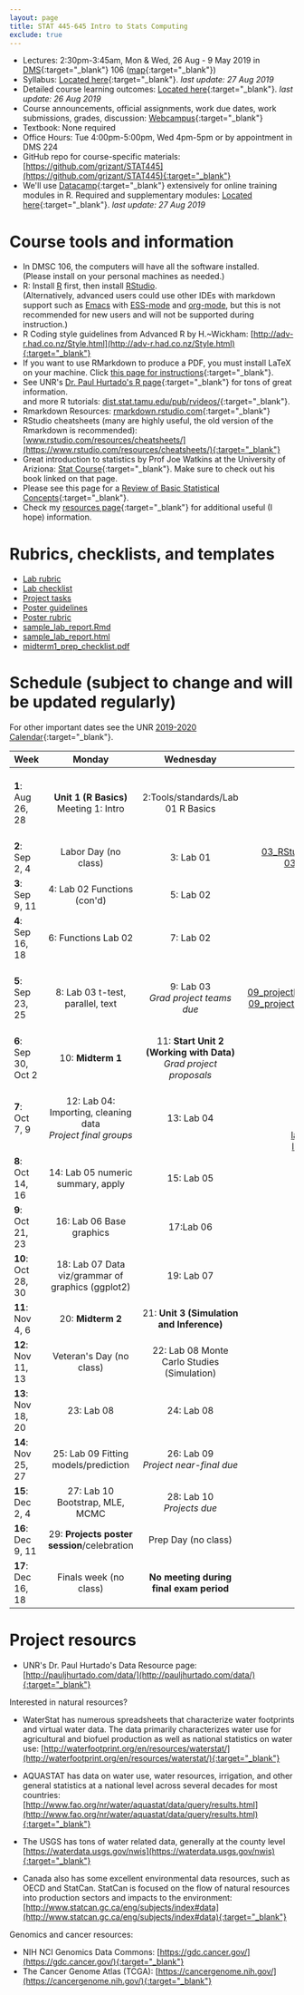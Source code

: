 ```yaml
---
layout: page
title: STAT 445-645 Intro to Stats Computing
exclude: true
---
```


- Lectures: 2:30pm-3:45am, Mon & Wed, 26 Aug - 9 May 2019 in [DMS](http://www.unr.edu/around-campus/facilities/davidson){:target="_blank"} 106 ([map](https://www.google.com/maps/place/Davidson+Mathematics+%26+Science+Center,+Reno,+NV+89557){:target="_blank"})
- Syllabus: [Located here](https://github.com/grizant/STAT445/blob/master/syllabus/tex/STAT445-645-Intro-to-Stats-Computing-syllabus.pdf){:target="_blank"}. _last update: 27 Aug 2019_
- Detailed course learning outcomes: [Located here](https://github.com/grizant/STAT445/blob/master/course_outcomes/tex/STAT445-645-Intro-to-Stats-Computing-course_outcomes.pdf){:target="_blank"}. _last update: 26 Aug 2019_
- Course announcements, official assignments, work due dates, work submissions, grades, discussion: [Webcampus](http://tlt.unr.edu/materials/login-canvas.html){:target="_blank"}
- Textbook: None required
- Office Hours: Tue 4:00pm-5:00pm, Wed 4pm-5pm or by appointment in DMS 224
- GitHub repo for course-specific materials: [https://github.com/grizant/STAT445](https://github.com/grizant/STAT445){:target="_blank"}
- We'll use [Datacamp](https://www.datacamp.com/){:target="_blank"} extensively for online training modules in R. Required and supplementary modules: [Located here](https://github.com/grizant/STAT445/blob/master/DataCamp/tex/STAT445-645-Intro-to-Stats-Computing-DataCampModules.pdf){:target="_blank"}. _last update: 27 Aug 2019_


# Course tools and information
- In DMSC 106, the computers will have all the software installed.<br/>(Please install on your personal machines as needed.)
- R: Install [R](http://www.r-project.org/) first, then install [RStudio](http://www.rstudio.com/).<br/>(Alternatively, advanced users could use other IDEs with markdown support such as [Emacs](https://www.gnu.org/software/emacs/) with [ESS-mode](https://ess.r-project.org/) and [org-mode](https://orgmode.org/), but this is not recommended for new users and will not be supported during instruction.)
- R Coding style guidelines from Advanced R by H.~Wickham: [http://adv-r.had.co.nz/Style.html](http://adv-r.had.co.nz/Style.html){:target="_blank"}
- If you want to use RMarkdown to produce a PDF, you must install LaTeX on your machine. Click [this page for instructions](http://www.pauljhurtado.com/latex/){:target="_blank"}.
- See UNR's [Dr. Paul Hurtado's R page](http://www.pauljhurtado.com/R/){:target="_blank"} for tons of great information. <br/> and more R tutorials: [dist.stat.tamu.edu/pub/rvideos/](http://dist.stat.tamu.edu/pub/rvideos/){:target="_blank"}.
- Rmarkdown Resources: [rmarkdown.rstudio.com](http://rmarkdown.rstudio.com){:target="_blank"}
- RStudio cheatsheets (many are highly useful, the old version of the Rmarkdown is recommended): [www.rstudio.com/resources/cheatsheets/](https://www.rstudio.com/resources/cheatsheets/){:target="_blank"}
- Great introduction to statistics by Prof Joe Watkins at the University of Ariziona: [Stat Course](http://math.arizona.edu/~jwatkins/math363s17.htm){:target="_blank"}. Make sure to check out his book linked on that page.
- Please see this page for a [Review of Basic Statistical Concepts](https://onlinecourses.science.psu.edu/statprogram/review_of_basic_statistics){:target="_blank"}.
- Check my [resources page](/resources/){:target="_blank"} for additional useful (I hope) information.

# Rubrics, checklists, and templates

- [Lab rubric](https://github.com/grizant/STAT445/blob/master/rubrics/lab_rubric.pdf)
- [Lab checklist](https://github.com/grizant/STAT445/blob/master/checklists/lab_checklist.pdf)
- [Project  tasks](https://github.com/grizant/STAT445/blob/master/project/Intro-to-Stats-Comp_project_organization.pdf)
- [Poster guidelines](https://github.com/grizant/STAT445/blob/master/project/poster_guidelines.pdf)
- [Poster rubric](https://github.com/grizant/STAT445/blob/master/project/poster_rubric.pdf)
- [sample_lab_report.Rmd](https://github.com/grizant/STAT445/blob/master/labs/sample_lab_report.Rmd)
- [sample_lab_report.html](sample_lab_report.html)
- [midterm1_prep_checklist.pdf](https://github.com/grizant/STAT445/blob/master/checklists/midterm1_prep_checklist.pdf)

# Schedule (subject to change and will be updated regularly)
For other important dates see the UNR [2019-2020 Calendar](https://www.unr.edu/academic-central/academic-resources/academic-calendar#2019-2020){:target="_blank"}.

| Week | Monday | Wednesday| Notes & materials |
|---|:---:|:---:|---:|
| **1**: Aug 26, 28 | **Unit 1 (R Basics)** Meeting 1: Intro<br/> | 2:Tools/standards/Lab 01 R Basics| [01_intro.Rmd](https://github.com/grizant/STAT445/blob/master/meeting_agendas/01_intro.Rmd){:target="_blank"}<br/>[01_intro.html](01_intro.html){:target="_blank"}<br/>[02_assignments_Rmd_lab01.Rmd](https://github.com/grizant/STAT445/blob/master/meeting_agendas/02_assignments_Rmd_lab01.Rmd){:target="_blank"}<br/>[02_assignments_Rmd_lab01.html](02_assignments_Rmd_lab01.html){:target="_blank"}<br/>[lab_01_rbasics.Rmd](https://github.com/grizant/STAT445/blob/master/labs/lab_01_rbasics.Rmd){:target="_blank"}<br/>[lab_01_rbasics.html](lab_01_rbasics.html){:target="_blank"}|
| **2**: Sep 2, 4 | Labor Day (no class) |  3: Lab 01|[03_RStudio_projects_AKnudson.Rmd.Rmd](https://github.com/grizant/STAT445/blob/master/meeting_agendas/03_RStudio_projects_AKnudson.Rmd){:target="_blank"}<br/>[03_RStudio_projects_AKnudson.html](03_RStudio_projects_AKnudson.html){:target="_blank"} |
| **3**: Sep 9, 11 | 4: Lab 02 Functions (con'd) |5: Lab 02 | [lab_02_functions.Rmd](https://github.com/grizant/STAT445/blob/master/labs/lab_02_functions.Rmd){:target="_blank"}<br/>[lab_02_functions.html](lab_02_functions.html){:target="_blank"}|
| **4**: Sep 16, 18 | 6: Functions Lab 02   | 7: Lab 02 | [06_functions_lab02.Rmd](https://github.com/grizant/STAT445/blob/master/meeting_agendas/06_functions_lab02.Rmd){:target="_blank"}<br/>[06_functions_lab02.html](06_functions_lab02.html){:target="_blank"}<br/>[07_projects_lab02.Rmd](https://github.com/grizant/STAT445/blob/master/meeting_agendas/07_projects_lab02.Rmd){:target="_blank"}<br/>[07_projects_lab02.html](07_projects_lab02.html){:target="_blank"}|
| **5**: Sep 23, 25 | 8: Lab 03 t-test, parallel, text | 9: Lab 03<br/>*Grad project teams due* | [08_ttests_text_parallel.Rmd](https://github.com/grizant/STAT445/blob/master/meeting_agendas/08_ttests_text_parallel.Rmd){:target="_blank"}<br/>[08_ttests_text_parallel.html](08_ttests_text_parallel.html){:target="_blank"}<br/>[09_projectIdeas_midterm1advice_lab03.Rmd](https://github.com/grizant/STAT445/blob/master/meeting_agendas/09_projectIdeas_midterm1advice_lab03.Rmd){:target="_blank"}<br/>[09_projectIdeas_midterm1advice_lab03.html](09_projectIdeas_midterm1advice_lab03.html){:target="_blank"}<br/>[lab_03_ttest_text_parallel.Rmd](https://github.com/grizant/STAT445/blob/master/labs/lab_03_ttest_text_parallel.Rmd){:target="_blank"}<br/>[lab_03_ttest_text_parallel.html](lab_03_ttest_text_parallel.html){:target="_blank"}|
| **6**: Sep 30, Oct 2 | 10: **Midterm 1**|  11: **Start Unit 2<br/>(Working with Data)**<br/>*Grad project proposals* |[10_midterm1.Rmd](https://github.com/grizant/STAT445/blob/master/meeting_agendas/10_midterm1.Rmd){:target="_blank"}<br/>[10_midterm1.html](10_midterm1.html){:target="_blank"}<br/>[11_grad_proposals.Rmd](https://github.com/grizant/STAT445/blob/master/meeting_agendas/11_grad_proposals.Rmd){:target="_blank"}<br/>[11_grad_proposals.html](11_grad_proposals.html){:target="_blank"}|
| **7**: Oct 7, 9 | 12: Lab 04: Importing, cleaning data<br/>*Project final groups*| 13: Lab 04 |[12_importing_data.Rmd](https://github.com/grizant/STAT445/blob/master/meeting_agendas/12_importing_data.Rmd){:target="_blank"}<br/>[12_importing_data.html](12_importing_data.html){:target="_blank"}<br/>[13_merging_data_lab04.Rmd](https://github.com/grizant/STAT445/blob/master/meeting_agendas/13_merging_data_lab04.Rmd){:target="_blank"}<br/>[13_merging_data_lab04.html](13_merging_data_lab04.html){:target="_blank"}<br/>[lab_04_reading_cleaning_data.Rmd](https://github.com/grizant/STAT445/blob/master/labs/lab_04_reading_cleaning_data.Rmd){:target="_blank"}<br/>[lab_04_reading_cleaning_data.html](lab_04_reading_cleaning_data.html){:target="_blank"}|
| **8**: Oct 14, 16 | 14: Lab 05 numeric summary, apply| 15: Lab 05| |
| **9**: Oct 21, 23 | 16: Lab 06 Base graphics|  17:Lab 06| |
| **10**: Oct 28, 30 | 18: Lab 07 Data viz/grammar of graphics (ggplot2)|19: Lab 07 |  |
| **11**: Nov 4, 6 | 20: **Midterm 2**|  21: **Unit 3 (Simulation and Inference)**| |
| **12**: Nov 11, 13 | Veteran's Day (no class)|  22: Lab 08 Monte Carlo Studies (Simulation)| |
| **13**: Nov 18, 20 | 23: Lab 08 | 24: Lab 08| |
| **14**: Nov 25, 27 | 25: Lab 09 Fitting models/prediction | 26: Lab 09<br/>*Project near-final due*| |
| **15**: Dec 2, 4 | 27: Lab 10 Bootstrap, MLE, MCMC | 28: Lab 10<br/>*Projects due* ||
| **16**: Dec 9, 11 | 29: **Projects poster session**/celebration | Prep Day (no class) | |
| **17**: Dec 16, 18 | Finals week (no class) |  **No meeting during final exam period** |

# Project resourcs

- UNR's Dr. Paul Hurtado's Data Resource page:[http://pauljhurtado.com/data/](http://pauljhurtado.com/data/){:target="_blank"}

Interested in natural resources?

- WaterStat has numerous spreadsheets that characterize water footprints and virtual water data. The data primarily characterizes water use for agricultural and biofuel production as well as national statistics on water use:
[http://waterfootprint.org/en/resources/waterstat/](http://waterfootprint.org/en/resources/waterstat/){:target="_blank"}

- AQUASTAT has data on water use, water resources, irrigation, and other general statistics at a national level across several decades for most countries:
[http://www.fao.org/nr/water/aquastat/data/query/results.html](http://www.fao.org/nr/water/aquastat/data/query/results.html){:target="_blank"}

- The USGS has tons of water related data, generally at the county level
[https://waterdata.usgs.gov/nwis](https://waterdata.usgs.gov/nwis){:target="_blank"}

- Canada also has some excellent environmental data resources, such as OECD and StatCan. StatCan is focused on the flow of natural resources into production sectors and impacts to the environment: 
[http://www.statcan.gc.ca/eng/subjects/index#data](http://www.statcan.gc.ca/eng/subjects/index#data){:target="_blank"}

Genomics and cancer resources:

- NIH NCI Genomics Data Commons: [https://gdc.cancer.gov/](https://gdc.cancer.gov/){:target="_blank"}
- The Cancer Genome Atlas (TCGA): [https://cancergenome.nih.gov/](https://cancergenome.nih.gov/){:target="_blank"}
